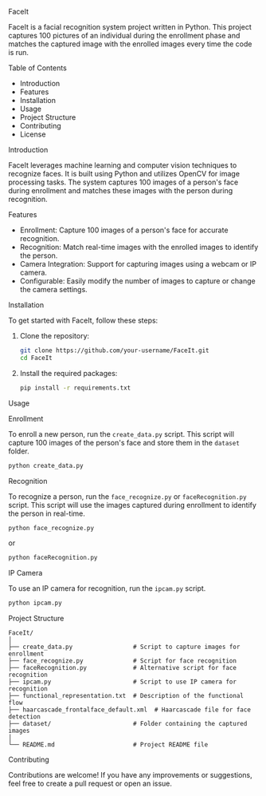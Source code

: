 FaceIt

FaceIt is a facial recognition system project written in Python. This project captures 100 pictures of an individual during the enrollment phase and matches the captured image with the enrolled images every time the code is run. 

Table of Contents

- Introduction
- Features
- Installation
- Usage
- Project Structure
- Contributing
- License

Introduction

FaceIt leverages machine learning and computer vision techniques to recognize faces. It is built using Python and utilizes OpenCV for image processing tasks. The system captures 100 images of a person's face during enrollment and matches these images with the person during recognition.

Features

- Enrollment: Capture 100 images of a person's face for accurate recognition.
- Recognition: Match real-time images with the enrolled images to identify the person.
- Camera Integration: Support for capturing images using a webcam or IP camera.
- Configurable: Easily modify the number of images to capture or change the camera settings.

Installation

To get started with FaceIt, follow these steps:

1. Clone the repository:
    ```bash
    git clone https://github.com/your-username/FaceIt.git
    cd FaceIt
    ```

2. Install the required packages:
    ```bash
    pip install -r requirements.txt
    ```

Usage

Enrollment

To enroll a new person, run the `create_data.py` script. This script will capture 100 images of the person's face and store them in the `dataset` folder.

```bash
python create_data.py
```


Recognition

To recognize a person, run the `face_recognize.py` or `faceRecognition.py` script. This script will use the images captured during enrollment to identify the person in real-time.

```bash
python face_recognize.py
```

or

```bash
python faceRecognition.py
```

IP Camera

To use an IP camera for recognition, run the `ipcam.py` script.

```bash
python ipcam.py
```

Project Structure

```
FaceIt/
│
├── create_data.py                 # Script to capture images for enrollment
├── face_recognize.py              # Script for face recognition
├── faceRecognition.py             # Alternative script for face recognition
├── ipcam.py                       # Script to use IP camera for recognition
├── functional_representation.txt  # Description of the functional flow
├── haarcascade_frontalface_default.xml  # Haarcascade file for face detection
├── dataset/                       # Folder containing the captured images
│
└── README.md                      # Project README file
```


Contributing

Contributions are welcome! If you have any improvements or suggestions, feel free to create a pull request or open an issue.


